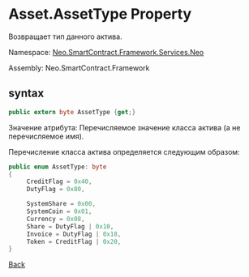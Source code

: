 # Asset.AssetType Property

Возвращает тип данного актива.

Namespace: [Neo.SmartContract.Framework.Services.Neo](../../neo.md)

Assembly: Neo.SmartContract.Framework

## syntax

```c#
public extern byte AssetType {get;}
```

Значение атрибута: Перечисляемое значение класса актива (а не перечисляемое имя).

Перечисление класса актива определяется следующим образом:

```c#
public enum AssetType: byte
{
     CreditFlag = 0x40,
     DutyFlag = 0x80,

     SystemShare = 0x00,
     SystemCoin = 0x01,
     Currency = 0x08,
     Share = DutyFlag | 0x10,
     Invoice = DutyFlag | 0x18,
     Token = CreditFlag | 0x20,
}
```


[Back](../Asset.md)
